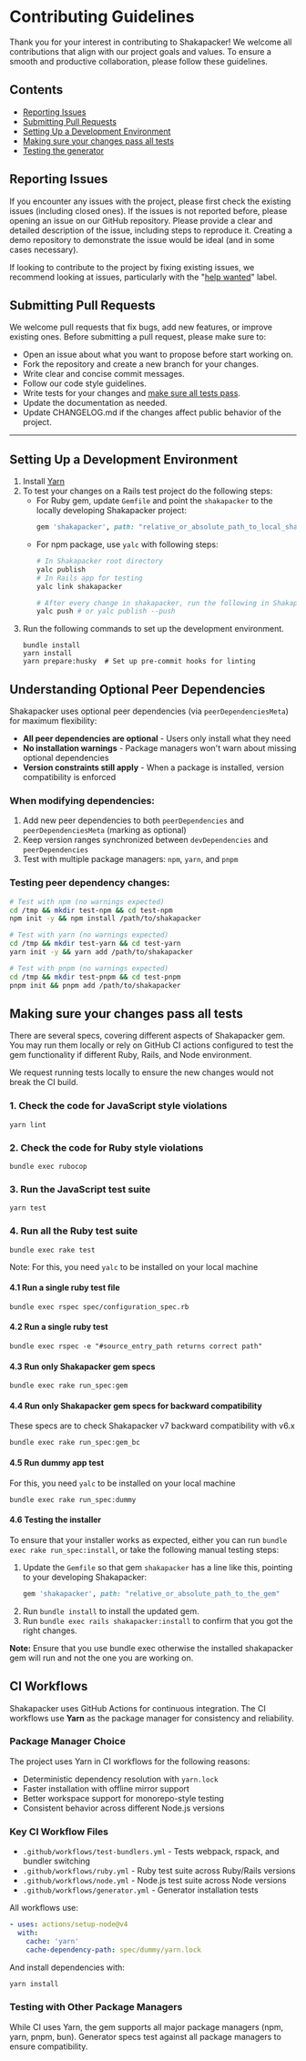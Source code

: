 # Contributing Guidelines

Thank you for your interest in contributing to Shakapacker! We welcome all contributions that align with our project goals and values. To ensure a smooth and productive collaboration, please follow these guidelines.

## Contents
- [Reporting Issues](#reporting-issues)
- [Submitting Pull Requests](#submitting-pull-requests)
- [Setting Up a Development Environment](#setting-up-a-development-environment)
- [Making sure your changes pass all tests](#making-sure-your-changes-pass-all-tests)
- [Testing the generator](#testing-the-generator)

## Reporting Issues
If you encounter any issues with the project, please first check the existing issues (including closed ones). If the issues is not reported before, please opening an issue on our GitHub repository. Please provide a clear and detailed description of the issue, including steps to reproduce it. Creating a demo repository to demonstrate the issue would be ideal (and in some cases necessary).

If looking to contribute to the project by fixing existing issues, we recommend looking at issues, particularly with the "[help wanted](https://github.com/shakacode/shakapacker/issues?q=is%3Aissue+label%3A%22help+wanted%22)" label.

## Submitting Pull Requests
We welcome pull requests that fix bugs, add new features, or improve existing ones. Before submitting a pull request, please make sure to:

  - Open an issue about what you want to propose before start working on.
  - Fork the repository and create a new branch for your changes.
  - Write clear and concise commit messages.
  - Follow our code style guidelines.
  - Write tests for your changes and [make sure all tests pass](#making-sure-your-changes-pass-all-tests).
  - Update the documentation as needed.
  - Update CHANGELOG.md if the changes affect public behavior of the project.

---
## Setting Up a Development Environment

1. Install [Yarn](https://classic.yarnpkg.com/)
2. To test your changes on a Rails test project do the following steps:
   - For Ruby gem, update `Gemfile` and point the `shakapacker` to the locally developing Shakapacker project:
      ```ruby
      gem 'shakapacker', path: "relative_or_absolute_path_to_local_shakapacker"
      ```
   - For npm package, use `yalc` with following steps:
      ```bash
      # In Shakapacker root directory
      yalc publish
      # In Rails app for testing
      yalc link shakapacker

      # After every change in shakapacker, run the following in Shakapacker directory
      yalc push # or yalc publish --push
      ```
3. Run the following commands to set up the development environment.
   ```
   bundle install
   yarn install
   yarn prepare:husky  # Set up pre-commit hooks for linting
   ```

## Understanding Optional Peer Dependencies

Shakapacker uses optional peer dependencies (via `peerDependenciesMeta`) for maximum flexibility:

- **All peer dependencies are optional** - Users only install what they need
- **No installation warnings** - Package managers won't warn about missing optional dependencies
- **Version constraints still apply** - When a package is installed, version compatibility is enforced

### When modifying dependencies:
1. Add new peer dependencies to both `peerDependencies` and `peerDependenciesMeta` (marking as optional)
2. Keep version ranges synchronized between `devDependencies` and `peerDependencies`
3. Test with multiple package managers: `npm`, `yarn`, and `pnpm`

### Testing peer dependency changes:
```bash
# Test with npm (no warnings expected)
cd /tmp && mkdir test-npm && cd test-npm
npm init -y && npm install /path/to/shakapacker

# Test with yarn (no warnings expected)
cd /tmp && mkdir test-yarn && cd test-yarn
yarn init -y && yarn add /path/to/shakapacker

# Test with pnpm (no warnings expected)
cd /tmp && mkdir test-pnpm && cd test-pnpm
pnpm init && pnpm add /path/to/shakapacker
```

## Making sure your changes pass all tests

There are several specs, covering different aspects of Shakapacker gem. You may run them locally or rely on GitHub CI actions configured to test the gem functionality if different Ruby, Rails, and Node environment.

We request running tests locally to ensure the new changes would not break the CI build.

### 1. Check the code for JavaScript style violations

```
yarn lint
```

### 2. Check the code for Ruby style violations

```
bundle exec rubocop
```

### 3. Run the JavaScript test suite

```
yarn test
```

### 4. Run all the Ruby test suite

```
bundle exec rake test
```

Note: For this, you need `yalc` to be installed on your local machine

#### 4.1 Run a single ruby test file

```
bundle exec rspec spec/configuration_spec.rb
```

#### 4.2 Run a single ruby test

```
bundle exec rspec -e "#source_entry_path returns correct path"
```

#### 4.3 Run only Shakapacker gem specs

```
bundle exec rake run_spec:gem
```

#### 4.4 Run only Shakapacker gem specs for backward compatibility
These specs are to check Shakapacker v7 backward compatibility with v6.x

```
bundle exec rake run_spec:gem_bc
```

#### 4.5 Run dummy app test
For this, you need `yalc` to be installed on your local machine

```
bundle exec rake run_spec:dummy
```

#### 4.6 Testing the installer
To ensure that your installer works as expected, either you can run `bundle exec rake run_spec:install`, or take the following manual testing steps:

1. Update the `Gemfile` so that gem `shakapacker` has a line like this, pointing to your developing Shakapacker:
   ```ruby
   gem 'shakapacker', path: "relative_or_absolute_path_to_the_gem"
   ```
2. Run `bundle install` to install the updated gem.
3. Run `bundle exec rails shakapacker:install` to confirm that you got the right changes.

 **Note:** Ensure that you use bundle exec otherwise the installed shakapacker gem will run and not the one you are working on.

## CI Workflows

Shakapacker uses GitHub Actions for continuous integration. The CI workflows use **Yarn** as the package manager for consistency and reliability.

### Package Manager Choice

The project uses Yarn in CI workflows for the following reasons:
- Deterministic dependency resolution with `yarn.lock`
- Faster installation with offline mirror support
- Better workspace support for monorepo-style testing
- Consistent behavior across different Node.js versions

### Key CI Workflow Files

- `.github/workflows/test-bundlers.yml` - Tests webpack, rspack, and bundler switching
- `.github/workflows/ruby.yml` - Ruby test suite across Ruby/Rails versions
- `.github/workflows/node.yml` - Node.js test suite across Node versions
- `.github/workflows/generator.yml` - Generator installation tests

All workflows use:
```yaml
- uses: actions/setup-node@v4
  with:
    cache: 'yarn'
    cache-dependency-path: spec/dummy/yarn.lock
```

And install dependencies with:
```bash
yarn install
```

### Testing with Other Package Managers

While CI uses Yarn, the gem supports all major package managers (npm, yarn, pnpm, bun). Generator specs test against all package managers to ensure compatibility.
